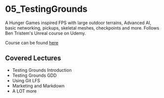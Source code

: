 # 05_TestingGrounds
A Hunger Games inspired FPS with large outdoor terrains, Advanced AI, basic networking, pickups, skeletal meshes, checkpoints and more. Follows Ben Tristem's Unreal course on Udemy.

Course can be found [here](https://www.udemy.com/unrealcourse/)

## Covered Lectures
* Testing Grounds Introduction
* Testing Grounds GDD
* Using Git LFS
* Marketing and Markdown
* A LOT more
